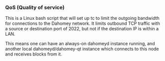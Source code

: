 ### QoS (Quality of service) ###

This is a Linux bash script that will set up tc to limit the outgoing bandwidth for connections to the Dahomey network. It limits outbound TCP traffic with a source or destination port of 2022, but not if the destination IP is within a LAN.

This means one can have an always-on dahomeyd instance running, and another local dahomeyd/dahomey-qt instance which connects to this node and receives blocks from it.
